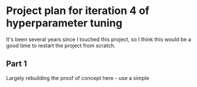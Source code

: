 # Project plan for iteration 4 of hyperparameter tuning

It's been several years since I touched this project, so I think this would be a good time to restart the project from scratch.


## Part 1

Largely rebuilding the proof of concept here - use a simple 